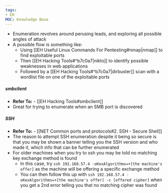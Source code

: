 ```yaml
---
tags:
- EH
MOC: Knowledge Base
---
```


- Enumeration revolves around perusing leads, and exploring all possible angles of attack
- A possible flow is something like: 
	- Using [[EH Useful Linux Commands For Pentesting#nmap|nmap]] to find exploitable ports 
	- Then [[EH Hacking Tools#^b7c0a7|nikto]] to identify possible weaknesses in web applications 
	- Followed by a [[EH Hacking Tools#^b7c0a7|dirbuster]] scan with a wordlist file on one of the exploitable ports
##### smbclient
- **Refer To:**
		- [[EH Hacking Tools#smbclient]]
- Great for trying to enumerate when an SMB port is discovered
##### SSH
- **Refer To:**
		- [[NET Common ports and protocols#2. SSH - Secure Shell]]
- The reason to attempt SSH enumeration despite it being so secure is that you may be shown a banner telling you the SSH version and who made it, which info that can be further enumerated
- For older machines when you try to ssh you may be told no matching key exchange method is found
	- In this case, try `ssh 192.168.57.4 -oKexAlgorithms=+[the machine's offer]` as the machine will be offering a specific exchange method
	- You can then follow this up with `ssh 192.168.57.4 -oKexAlgorithms=+[the machine's offer] -c [offered cipher]` when you get a 2nd error telling you that no matching cipher was found
